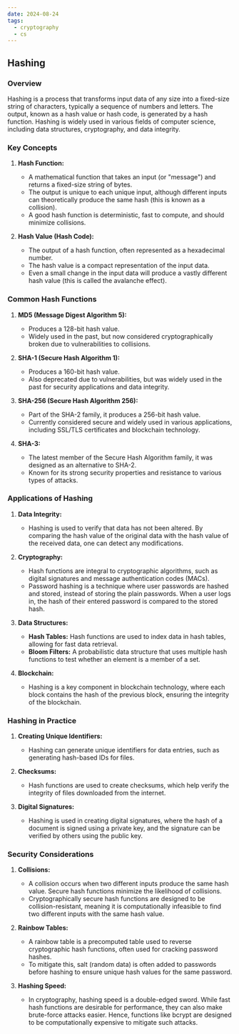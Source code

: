 ```yaml
---
date: 2024-08-24
tags:
  - cryptography
  - cs
---
```

## Hashing

### Overview

Hashing is a process that transforms input data of any size into a fixed-size string of characters, typically a sequence of numbers and letters. The output, known as a hash value or hash code, is generated by a hash function. Hashing is widely used in various fields of computer science, including data structures, cryptography, and data integrity.

### Key Concepts

1. **Hash Function:**
    
    - A mathematical function that takes an input (or "message") and returns a fixed-size string of bytes.
    - The output is unique to each unique input, although different inputs can theoretically produce the same hash (this is known as a collision).
    - A good hash function is deterministic, fast to compute, and should minimize collisions.
2. **Hash Value (Hash Code):**
    
    - The output of a hash function, often represented as a hexadecimal number.
    - The hash value is a compact representation of the input data.
    - Even a small change in the input data will produce a vastly different hash value (this is called the avalanche effect).

### Common Hash Functions


1. **MD5 (Message Digest Algorithm 5):**
    
    - Produces a 128-bit hash value.
    - Widely used in the past, but now considered cryptographically broken due to vulnerabilities to collisions.
2. **SHA-1 (Secure Hash Algorithm 1):**
    
    - Produces a 160-bit hash value.
    - Also deprecated due to vulnerabilities, but was widely used in the past for security applications and data integrity.
3. **SHA-256 (Secure Hash Algorithm 256):**
    
    - Part of the SHA-2 family, it produces a 256-bit hash value.
    - Currently considered secure and widely used in various applications, including SSL/TLS certificates and blockchain technology.
4. **SHA-3:**
    
    - The latest member of the Secure Hash Algorithm family, it was designed as an alternative to SHA-2.
    - Known for its strong security properties and resistance to various types of attacks.

### Applications of Hashing

1. **Data Integrity:**
    
    - Hashing is used to verify that data has not been altered. By comparing the hash value of the original data with the hash value of the received data, one can detect any modifications.
2. **Cryptography:**
    
    - Hash functions are integral to cryptographic algorithms, such as digital signatures and message authentication codes (MACs).
    - Password hashing is a technique where user passwords are hashed and stored, instead of storing the plain passwords. When a user logs in, the hash of their entered password is compared to the stored hash.
3. **Data Structures:**
    
    - **Hash Tables:** Hash functions are used to index data in hash tables, allowing for fast data retrieval.
    - **Bloom Filters:** A probabilistic data structure that uses multiple hash functions to test whether an element is a member of a set.
4. **Blockchain:**
    
    - Hashing is a key component in blockchain technology, where each block contains the hash of the previous block, ensuring the integrity of the blockchain.

### Hashing in Practice

1. **Creating Unique Identifiers:**
    
    - Hashing can generate unique identifiers for data entries, such as generating hash-based IDs for files.
2. **Checksums:**
    
    - Hash functions are used to create checksums, which help verify the integrity of files downloaded from the internet.
3. **Digital Signatures:**
    
    - Hashing is used in creating digital signatures, where the hash of a document is signed using a private key, and the signature can be verified by others using the public key.

### Security Considerations

1. **Collisions:**
    
    - A collision occurs when two different inputs produce the same hash value. Secure hash functions minimize the likelihood of collisions.
    - Cryptographically secure hash functions are designed to be collision-resistant, meaning it is computationally infeasible to find two different inputs with the same hash value.
2. **Rainbow Tables:**
    
    - A rainbow table is a precomputed table used to reverse cryptographic hash functions, often used for cracking password hashes.
    - To mitigate this, salt (random data) is often added to passwords before hashing to ensure unique hash values for the same password.
3. **Hashing Speed:**
    
    - In cryptography, hashing speed is a double-edged sword. While fast hash functions are desirable for performance, they can also make brute-force attacks easier. Hence, functions like bcrypt are designed to be computationally expensive to mitigate such attacks.